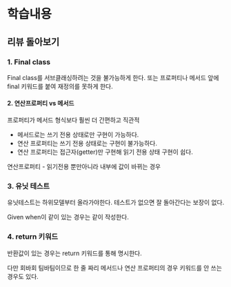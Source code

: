 # 학습내용

## 리뷰 돌아보기

### 1. Final class

Final class를 서브클래싱하려는 것을 불가능하게 한다.
또는 프로퍼티나 메서드 앞에 final 키워드를 붙여 재정의를 못하게 한다.

#### 2. 연산프로퍼티 vs 메서드

프로퍼티가 메서드 형식보다 훨씬 더 간편하고 직관적

- 메서드로는 쓰기 전용 상태로만 구현이 가능하다.
- 연산 프로퍼티는 쓰기 전용 상태로는 구현이 불가능하다.
- 연산 프로퍼티는 접근자(getter)만 구현해 읽기 전용 상태 구현이 쉽다.

연산프로퍼티 - 읽기전용 뿐만아니라 내부에 값이 바뀌는 경우

### 3. 유닛 테스트

유닛테스트는 하위모델부터 올라가야한다. 테스트가 없으면 잘 돌아간다는 보장이 없다.

Given when이 같이 있는 경우는 같이 작성한다.

### 4. return 키워드

반환값이 있는 경우는 return 키워드를 통해 명시한다.

다만 회바회 팀바팀이므로 한 줄 짜리 메서드나 연산 프로퍼티의 경우 키워드를 안 쓰는 경우도 있다.
